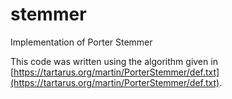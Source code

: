 # stemmer
Implementation of Porter Stemmer

This code was written using the algorithm given in [https://tartarus.org/martin/PorterStemmer/def.txt](https://tartarus.org/martin/PorterStemmer/def.txt).
